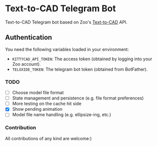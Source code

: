 # Text-to-CAD Telegram Bot

Text-to-CAD Telegram bot based on
Zoo's [Text-to-CAD](https://zoo.dev/text-to-cad) API.

## Authentication

You need the following variables loaded in your environment:

* `KITTYCAD_API_TOKEN`: The access token (obtained by logging into your Zoo
  account).
* `TELOXIDE_TOKEN`: The telegram bot token (obtained from BotFather).

### TODO

* [ ] Choose model file format
* [ ] State management and persistence (e.g. file format preferences)
* [ ] More testing on the cache hit side
* [x] Show pending animation
* [ ] Model file name handling (e.g. ellipsize-ing, etc.)

### Contribution

All contributions of any kind are welcome:)